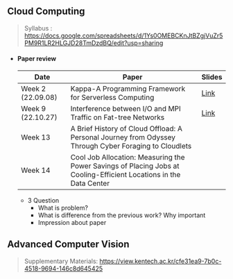 ## Cloud Computing

> Syllabus : https://docs.google.com/spreadsheets/d/1Ys0OMEBCKnJtBZgjVuZr5PM9R1LR2HLGJD28TmDzdBQ/edit?usp=sharing

- #### Paper review

  | Date              | Paper                                                        | Slides                                                       |
  | ----------------- | ------------------------------------------------------------ | ------------------------------------------------------------ |
  | Week 2 (22.09.08) | Kappa-A Programming Framework for Serverless Computing       | [Link](https://docs.google.com/presentation/d/1aA12ciK7-HS2VAyBbgx_lIxT39fLgBdT7OEoKc8i8v8/edit?usp=sharing) |
  | Week 9 (22.10.27) | Interference between I/O and MPI Traffic on Fat-tree Networks | [Link](https://docs.google.com/presentation/d/158OAsaoOxrrR3lLrgYGWEQytzpz_MzWyhbZA0GRAWPw/edit?usp=share_link) |
  | Week 13           | A Brief History of Cloud Offload: A Personal Journey from Odyssey Through Cyber Foraging to Cloudlets |                                                              |
  | Week 14           | Cool Job Allocation: Measuring the Power Savings of Placing Jobs at Cooling-Efficient Locations in the Data Center |                                                              |

  - 3 Question
    - What is problem?
    - What is difference from the previous work? Why important
    - Impression about paper

  

## Advanced Computer Vision

> Supplementary Materials: https://view.kentech.ac.kr/cfe31ea9-7b0c-4518-9694-146c8d645425





